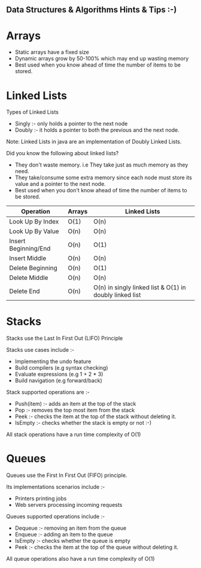 ## Data Structures & Algorithms Hints & Tips :-)

# Arrays
* Static arrays have a fixed size
* Dynamic arrays grow by 50-100% which may end up wasting memory
* Best used when you know ahead of time the number of items to be stored.

# Linked Lists

Types of Linked Lists
* Singly :- only holds a pointer to the next node
* Doubly :- it holds a pointer to both the previous and the next node. 

Note: Linked Lists in java are an implementation of Doubly Linked Lists.

Did you know the following about linked lists?

* They don't waste memory. i.e They take just as much memory as they need.
* They take/consume some extra memory since each node must store its value and a pointer to the next node. 
* Best used when you don't know ahead of time the number of items to be stored.

| Operation | Arrays | Linked Lists |
| ----- | --- | --- |
| Look Up By Index |  O(1) | O(n) |
| Look Up By Value |  O(n) | O(n) |
| Insert Beginning/End  | O(n) | O(1) |
| Insert Middle |  O(n) | O(n) |
| Delete Beginning|  O(n) |  O(1) |
| Delete Middle |  O(n) |  O(n) |
| Delete End |  O(n) |  O(n) in singly linked list & O(1) in doubly linked list|


# Stacks

Stacks use the Last In First Out (LIFO) Principle

Stacks use cases include :-
* Implementing the undo feature
* Build compilers (e.g syntax checking)
* Evaluate expressions (e.g 1 + 2 * 3)
* Build navigation (e.g forward/back)

Stack supported operations are :-
* Push(item) :- adds an item at the top of the stack
* Pop :- removes the top most item from the stack
* Peek :- checks the item at the top of the stack without deleting it.
* IsEmpty :- checks whether the stack is empty or not :-)

All stack operations have a run time complexity of O(1)

# Queues

Queues use the First In First Out (FIFO) principle.

Its implementations scenarios include :-
* Printers printing jobs
* Web servers processing incoming requests

Queues supported operations include :-
* Dequeue :- removing an item from the queue
* Enqueue :- adding an item to the queue
* IsEmpty :- checks whether the queue is empty
* Peek :- checks the item at the top of the queue without deleting it.

All queue operations also have a run time complexity of O(1)


